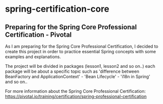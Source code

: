 # spring-certification-core

## Preparing for the Spring Core Professional Certification - Pivotal 

As I am preparing for the Spring Core Professional Certification, I decided to create this project in order to practice essential Spring 
concepts with some examples and explanations. 

The project will be divided in packages (lesson1, lesson2 and so on..) each package will be 
about a specific topic such as 'difference between BeanFactory and ApplicationContext' - 'Bean Lifecycle' - 'i18n in Spring' and so on.. 

For more information about the Spring Core Professional Certification: https://pivotal.io/training/certification/spring-professional-certification


